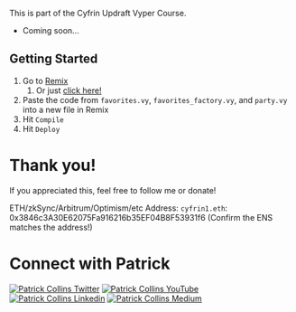 This is part of the Cyfrin Updraft Vyper Course.

* Coming soon...

## Getting Started

1. Go to [Remix](https://remix.ethereum.org/)
   1. Or just [click here!](https://remix.ethereum.org/#url=https://github.com/Cyfrin/remix-party-planning-cu/favorites.vy)
2. Paste the code from `favorites.vy`, `favorites_factory.vy`, and `party.vy` into a new file in Remix
3. Hit `Compile`
4. Hit `Deploy`


# Thank you!

If you appreciated this, feel free to follow me or donate!

ETH/zkSync/Arbitrum/Optimism/etc Address: `cyfrin1.eth`: 0x3846c3A30E62075Fa916216b35EF04B8F53931f6 (Confirm the ENS matches the address!)

# Connect with Patrick

[![Patrick Collins Twitter](https://img.shields.io/badge/Twitter-1DA1F2?style=for-the-badge&logo=twitter&logoColor=white)](https://twitter.com/PatrickAlphaC)
[![Patrick Collins YouTube](https://img.shields.io/badge/YouTube-FF0000?style=for-the-badge&logo=youtube&logoColor=white)](https://www.youtube.com/channel/UCn-3f8tw_E1jZvhuHatROwA)
[![Patrick Collins Linkedin](https://img.shields.io/badge/LinkedIn-0077B5?style=for-the-badge&logo=linkedin&logoColor=white)](https://www.linkedin.com/in/patrickalphac/)
[![Patrick Collins Medium](https://img.shields.io/badge/Medium-000000?style=for-the-badge&logo=medium&logoColor=white)](https://medium.com/@patrick.collins_58673/)
